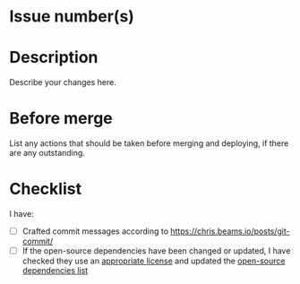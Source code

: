 # Issue number(s)

# Description

Describe your changes here.

# Before merge

List any actions that should be taken before merging and deploying, if there are any outstanding.

# Checklist

I have:

- [ ] Crafted commit messages according to https://chris.beams.io/posts/git-commit/
- [ ] If the open-source dependencies have been changed or updated, I have checked they use an [appropriate license](https://allyapp.atlassian.net/wiki/spaces/TECH/pages/805470209/Open+Source+Licenses) and updated the [open-source dependencies list](https://allyapp.atlassian.net/wiki/spaces/TECH/pages/574914796/Open-Source+dependencies)

